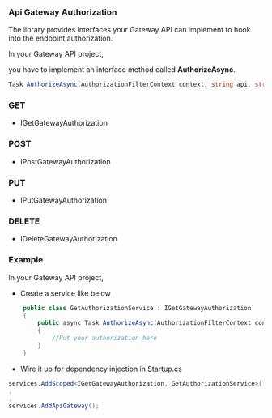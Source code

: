 ### Api Gateway Authorization

The library provides interfaces your Gateway API can implement to hook into the endpoint authorization.

In your Gateway API project,

you have to implement an interface method called **AuthorizeAsync**.

```C#
Task AuthorizeAsync(AuthorizationFilterContext context, string api, string key)
```

### GET

*	IGetGatewayAuthorization

### POST

*	IPostGatewayAuthorization

### PUT

*	IPutGatewayAuthorization

### DELETE

*	IDeleteGatewayAuthorization


### Example

In your Gateway API project,

*	Create a service like below

```C#
    public class GetAuthorizationService : IGetGatewayAuthorization
    {
        public async Task AuthorizeAsync(AuthorizationFilterContext context, string api, string key)
        {
            //Put your authorization here
        }
    }
```

*	Wire it up for dependency injection in Startup.cs

```C#
services.AddScoped<IGetGatewayAuthorization, GetAuthorizationService>();
.
.
services.AddApiGateway();
```
